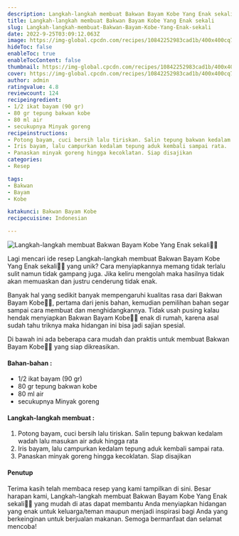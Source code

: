 ```yaml
---
description: Langkah-langkah membuat Bakwan Bayam Kobe Yang Enak sekali"
title: Langkah-langkah membuat Bakwan Bayam Kobe Yang Enak sekali
slug: Langkah-langkah-membuat-Bakwan-Bayam-Kobe-Yang-Enak-sekali
date: 2022-9-25T03:09:12.063Z
image: https://img-global.cpcdn.com/recipes/10842252983cad1b/400x400cq70/photo.jpg
hideToc: false
enableToc: true
enableTocContent: false
thumbnail: https://img-global.cpcdn.com/recipes/10842252983cad1b/400x400cq70/photo.jpg
cover: https://img-global.cpcdn.com/recipes/10842252983cad1b/400x400cq70/photo.jpg
author: admin
ratingvalue: 4.8
reviewcount: 124
recipeingredient:
- 1/2 ikat bayam (90 gr)
- 80 gr tepung bakwan kobe
- 80 ml air
- secukupnya Minyak goreng
recipeinstructions:
- Potong bayam, cuci bersih lalu tiriskan. Salin tepung bakwan kedalam wadah lalu masukan air aduk hingga rata
- Iris bayam, lalu campurkan kedalam tepung aduk kembali sampai rata.
- Panaskan minyak goreng hingga kecoklatan. Siap disajikan
categories:
- Resep

tags:
- Bakwan
- Bayam
- Kobe

katakunci: Bakwan Bayam Kobe
recipecuisine: Indonesian

---
```


![Langkah-langkah membuat Bakwan Bayam Kobe Yang Enak sekali👩‍🍳](https://img-global.cpcdn.com/recipes/10842252983cad1b/400x400cq70/photo.jpg)

Lagi mencari ide resep Langkah-langkah membuat Bakwan Bayam Kobe Yang Enak sekali👩‍🍳 yang unik? Cara menyiapkannya memang tidak terlalu sulit namun tidak gampang juga. Jika keliru mengolah maka hasilnya tidak akan memuaskan dan justru cenderung tidak enak.

Banyak hal yang sedikit banyak mempengaruhi kualitas rasa dari Bakwan Bayam Kobe👩‍🍳, pertama dari jenis bahan, kemudian pemilihan bahan segar sampai cara membuat dan menghidangkannya. Tidak usah pusing kalau hendak menyiapkan Bakwan Bayam Kobe👩‍🍳 enak di rumah, karena asal sudah tahu triknya maka hidangan ini bisa jadi sajian spesial.

Di bawah ini ada beberapa cara mudah dan praktis untuk membuat Bakwan Bayam Kobe👩‍🍳 yang siap dikreasikan.

<!--inarticleads1-->

#### Bahan-bahan :

- 1/2 ikat bayam (90 gr)
- 80 gr tepung bakwan kobe
- 80 ml air
- secukupnya Minyak goreng

<!--inarticleads2-->

#### Langkah-langkah membuat :

1. Potong bayam, cuci bersih lalu tiriskan. Salin tepung bakwan kedalam wadah lalu masukan air aduk hingga rata
1. Iris bayam, lalu campurkan kedalam tepung aduk kembali sampai rata.
1. Panaskan minyak goreng hingga kecoklatan. Siap disajikan

#### Penutup

Terima kasih telah membaca resep yang kami tampilkan di sini. Besar harapan kami, Langkah-langkah membuat Bakwan Bayam Kobe Yang Enak sekali👩‍🍳 yang mudah di atas dapat membantu Anda menyiapkan hidangan yang enak untuk keluarga/teman maupun menjadi inspirasi bagi Anda yang berkeinginan untuk berjualan makanan. Semoga bermanfaat dan selamat mencoba!